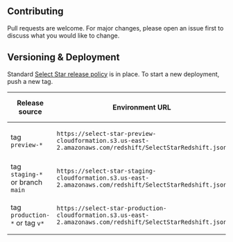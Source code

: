 ## Contributing

Pull requests are welcome. For major changes, please open an issue first to discuss what you would like to change.

## Versioning & Deployment

Standard [Select Star release policy](https://www.notion.so/selectstarhq/Deployments-Releasing-to-production-82a4a119a0e8411aaa31e271b2a1b44d) is in place. To start a new deployment, push a new tag.

| Release source                   | Environment URL                                                                                                  | Launch Stack | Preview CloudFormation Designer |
|----------------------------------|------------------------------------------------------------------------------------------------------------------| -------------| --------------------------------|
| tag `preview-*`                  | `https://select-star-preview-cloudformation.s3.us-east-2.amazonaws.com/redshift/SelectStarRedshift.json`    | [![Launch Stack button](https://samdengler.github.io/cloudformation-launch-stack-button-svg/images/launch-stack.svg)](https://us-east-2.console.aws.amazon.com/cloudformation/home?region=us-east-2#/stacks/create/review?templateURL=https://select-star-preview-cloudformation.s3.us-east-2.amazonaws.com/redshift/SelectStarRedshift.json&stackName=SelectStarRedshiftIntegration&param_IamPrincipal=arn:aws:iam::591617137652:root&param_ExternalId=XXXXX) | [Open AWS CloudFormation Designer](https://console.aws.amazon.com/cloudformation/designer/home?templateUrl=https://select-star-preview-cloudformation.s3.us-east-2.amazonaws.com/redshift/SelectStarRedshift.json&region=us-east-2)
| tag `staging-*` or branch `main` | `https://select-star-staging-cloudformation.s3.us-east-2.amazonaws.com/redshift/SelectStarRedshift.json`    | [![Launch Stack button](https://samdengler.github.io/cloudformation-launch-stack-button-svg/images/launch-stack.svg)](https://us-east-2.console.aws.amazon.com/cloudformation/home?region=us-east-2#/stacks/create/review?templateURL=https://select-star-staging-cloudformation.s3.us-east-2.amazonaws.com/redshift/SelectStarRedshift.json&stackName=SelectStarRedshiftIntegration&param_IamPrincipal=arn:aws:iam::591617137652:root&param_ExternalId=XXXXX) | [Open AWS CloudFormation Designer](https://console.aws.amazon.com/cloudformation/designer/home?templateUrl=https://select-star-staging-cloudformation.s3.us-east-2.amazonaws.com/redshift/SelectStarRedshift.json&region=us-east-2)
| tag `production-*` or tag `v*`   | `https://select-star-production-cloudformation.s3.us-east-2.amazonaws.com/redshift/SelectStarRedshift.json` | [![Launch Stack button](https://samdengler.github.io/cloudformation-launch-stack-button-svg/images/launch-stack.svg)](https://us-east-2.console.aws.amazon.com/cloudformation/home?region=us-east-2#/stacks/create/review?templateURL=https://select-star-production-cloudformation.s3.us-east-2.amazonaws.com/redshift/SelectStarRedshift.json&stackName=SelectStarRedshiftIntegration&param_IamPrincipal=arn:aws:iam::591617137652:root&param_ExternalId=XXXXX) | [Open AWS CloudFormation Designer](https://console.aws.amazon.com/cloudformation/designer/home?templateUrl=https://select-star-production-cloudformation.s3.us-east-2.amazonaws.com/redshift/SelectStarRedshift.json&region=us-east-2)